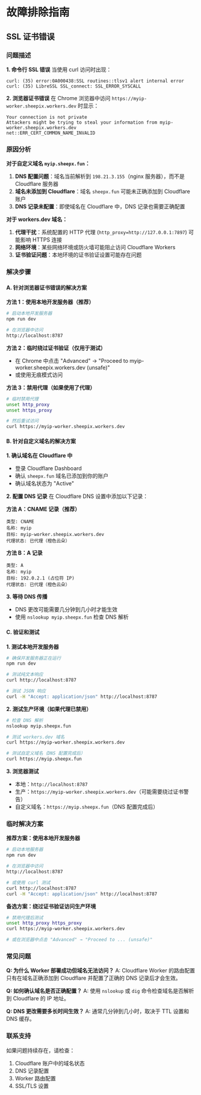 # 故障排除指南

## SSL 证书错误

### 问题描述

**1. 命令行 SSL 错误**
当使用 curl 访问时出现：
```
curl: (35) error:0A000438:SSL routines::tlsv1 alert internal error
curl: (35) LibreSSL SSL_connect: SSL_ERROR_SYSCALL
```

**2. 浏览器证书错误**
在 Chrome 浏览器中访问 `https://myip-worker.sheepix.workers.dev` 时显示：
```
Your connection is not private
Attackers might be trying to steal your information from myip-worker.sheepix.workers.dev
net::ERR_CERT_COMMON_NAME_INVALID
```

### 原因分析

**对于自定义域名 `myip.sheepx.fun`：**
1. **DNS 配置问题**：域名当前解析到 `198.21.3.155`（nginx 服务器），而不是 Cloudflare 服务器
2. **域名未添加到 Cloudflare**：域名 `sheepx.fun` 可能未正确添加到 Cloudflare 账户
3. **DNS 记录未配置**：即使域名在 Cloudflare 中，DNS 记录也需要正确配置

**对于 workers.dev 域名：**
1. **代理干扰**：系统配置的 HTTP 代理 (`http_proxy=http://127.0.0.1:7897`) 可能影响 HTTPS 连接
2. **网络环境**：某些网络环境或防火墙可能阻止访问 Cloudflare Workers
3. **证书验证问题**：本地环境的证书验证设置可能存在问题

### 解决步骤

#### A. 针对浏览器证书错误的解决方案

**方法 1：使用本地开发服务器（推荐）**
```bash
# 启动本地开发服务器
npm run dev

# 在浏览器中访问
http://localhost:8787
```

**方法 2：临时绕过证书验证（仅用于测试）**
- 在 Chrome 中点击 "Advanced" → "Proceed to myip-worker.sheepix.workers.dev (unsafe)"
- 或使用无痕模式访问

**方法 3：禁用代理（如果使用了代理）**
```bash
# 临时禁用代理
unset http_proxy
unset https_proxy

# 然后重试访问
curl https://myip-worker.sheepix.workers.dev
```

#### B. 针对自定义域名的解决方案

**1. 确认域名在 Cloudflare 中**
- 登录 Cloudflare Dashboard
- 确认 `sheepx.fun` 域名已添加到你的账户
- 确认域名状态为 "Active"

**2. 配置 DNS 记录**
在 Cloudflare DNS 设置中添加以下记录：

**方法 A：CNAME 记录（推荐）**
```
类型: CNAME
名称: myip
目标: myip-worker.sheepix.workers.dev
代理状态: 已代理（橙色云朵）
```

**方法 B：A 记录**
```
类型: A
名称: myip
目标: 192.0.2.1 (占位符 IP)
代理状态: 已代理（橙色云朵）
```

**3. 等待 DNS 传播**
- DNS 更改可能需要几分钟到几小时才能生效
- 使用 `nslookup myip.sheepx.fun` 检查 DNS 解析

#### C. 验证和测试

**1. 测试本地开发服务器**
```bash
# 确保开发服务器正在运行
npm run dev

# 测试纯文本响应
curl http://localhost:8787

# 测试 JSON 响应
curl -H "Accept: application/json" http://localhost:8787
```

**2. 测试生产环境（如果代理已禁用）**
```bash
# 检查 DNS 解析
nslookup myip.sheepx.fun

# 测试 workers.dev 域名
curl https://myip-worker.sheepix.workers.dev

# 测试自定义域名（DNS 配置完成后）
curl https://myip.sheepx.fun
```

**3. 浏览器测试**
- 本地：`http://localhost:8787`
- 生产：`https://myip-worker.sheepix.workers.dev`（可能需要绕过证书警告）
- 自定义域名：`https://myip.sheepx.fun`（DNS 配置完成后）

### 临时解决方案

**推荐方案：使用本地开发服务器**
```bash
# 启动本地服务器
npm run dev

# 在浏览器中访问
http://localhost:8787

# 或使用 curl 测试
curl http://localhost:8787
curl -H "Accept: application/json" http://localhost:8787
```

**备选方案：绕过证书验证访问生产环境**
```bash
# 禁用代理后测试
unset http_proxy https_proxy
curl https://myip-worker.sheepix.workers.dev

# 或在浏览器中点击 "Advanced" → "Proceed to ... (unsafe)"
```

### 常见问题

**Q: 为什么 Worker 部署成功但域名无法访问？**
A: Cloudflare Worker 的路由配置只有在域名正确添加到 Cloudflare 并配置了正确的 DNS 记录后才会生效。

**Q: 如何确认域名是否正确配置？**
A: 使用 `nslookup` 或 `dig` 命令检查域名是否解析到 Cloudflare 的 IP 地址。

**Q: DNS 更改需要多长时间生效？**
A: 通常几分钟到几小时，取决于 TTL 设置和 DNS 缓存。

### 联系支持
如果问题持续存在，请检查：
1. Cloudflare 账户中的域名状态
2. DNS 记录配置
3. Worker 路由配置
4. SSL/TLS 设置